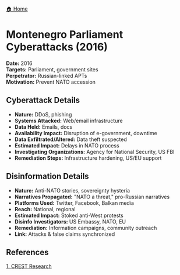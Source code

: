 <a href="{{ '/' | relative_url }}" class="home-button">🏠 Home</a>

# Montenegro Parliament Cyberattacks (2016)

**Date:** 2016  
**Targets:** Parliament, government sites  
**Perpetrator:** Russian-linked APTs  
**Motivation:** Prevent NATO accession

## Cyberattack Details
- **Nature:** DDoS, phishing
- **Systems Attacked:** Web/email infrastructure
- **Data Held:** Emails, docs
- **Availability Impact:** Disruption of e-government, downtime
- **Data Exfiltrated/Altered:** Data theft suspected
- **Estimated Impact:** Delays in NATO process
- **Investigating Organizations:** Agency for National Security, US FBI
- **Remediation Steps:** Infrastructure hardening, US/EU support

## Disinformation Details
- **Nature:** Anti-NATO stories, sovereignty hysteria
- **Narratives Propagated:** "NATO a threat," pro-Russian narratives
- **Platforms Used:** Twitter, Facebook, Balkan media
- **Reach:** National, regional
- **Estimated Impact:** Stoked anti-West protests
- **Disinfo Investigators:** US Embassy, NATO, EU
- **Remediation:** Information campaigns, community outreach
- **Link:** Attacks & false claims synchronized

## References
[1. CREST Research](https://crestresearch.ac.uk/download/2405/19-020-01.pdf)
